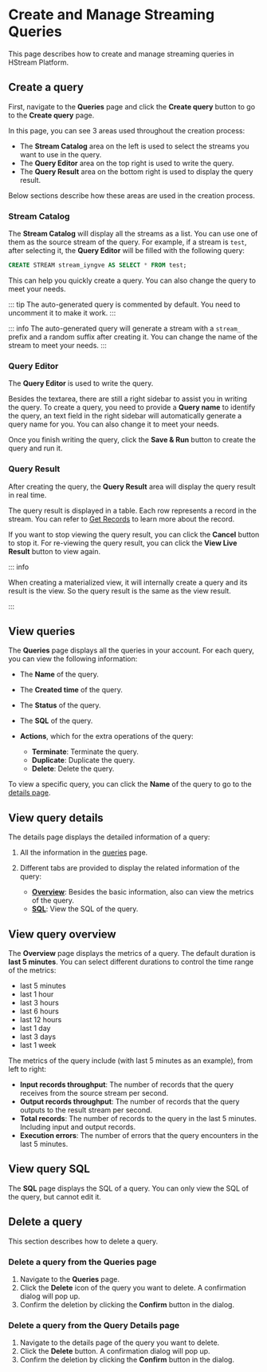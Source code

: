 # Create and Manage Streaming Queries

This page describes how to create and manage streaming queries in HStream Platform.

## Create a query

First, navigate to the **Queries** page and click the **Create query** button to
go to the **Create query** page.

In this page, you can see 3 areas used throughout the creation process:

- The **Stream Catalog** area on the left is used to select the streams you
  want to use in the query.
- The **Query Editor** area on the top right is used to write the query.
- The **Query Result** area on the bottom right is used to display the query result.

Below sections describe how these areas are used in the creation process.

### Stream Catalog

The **Stream Catalog** will display all the streams as a list. You can use one of
them as the source stream of the query. For example, if a stream is `test`, after
selecting it, the **Query Editor** will be filled with the following query:

```sql
CREATE STREAM stream_iyngve AS SELECT * FROM test;
```

This can help you quickly create a query. You can also change the query to meet your needs.

::: tip
The auto-generated query is commented by default. You need to uncomment it to make it work.
:::

::: info
The auto-generated query will generate a stream with a `stream_` prefix and a random suffix after
creating it. You can change the name of the stream to meet your needs.
:::

### Query Editor

The **Query Editor** is used to write the query.

Besides the textarea, there are still a right sidebar to assist you in writing the query.
To create a query, you need to provide a **Query name** to identify the query, an text field in the right sidebar will automatically generate a query name for you. You can also change it to meet your needs.

Once you finish writing the query, click the **Save & Run** button to create the query and run it.

### Query Result

After creating the query, the **Query Result** area will display the query result in real time.

The query result is displayed in a table. Each row represents a record in the stream. You can refer to [Get Records](./write-in-platform.md#get-records) to learn more about the record.

If you want to stop viewing the query result, you can click the **Cancel** button to stop it. For re-viewing the query result, you can click the **View Live Result** button to view again.

::: info

When creating a materialized view, it will internally create a query and its result is the view. So the query result is the same as the view result.

:::

## View queries

The **Queries** page displays all the queries in your account. For each query, you can view the following information:

- The **Name** of the query.
- The **Created time** of the query.
- The **Status** of the query.
- The **SQL** of the query.
- **Actions**, which for the extra operations of the query:

  - **Terminate**: Terminate the query.
  - **Duplicate**: Duplicate the query.
  - **Delete**: Delete the query.

To view a specific query, you can click the **Name** of the query to go to the [details page](#view-query-details).

## View query details

The details page displays the detailed information of a query:

1. All the information in the [queries](#view-queries) page.
2. Different tabs are provided to display the related information of the query:

   - [**Overview**](#view-query-overview): Besides the basic information, also can view the metrics of the query.
   - [**SQL**](#view-query-sql): View the SQL of the query.

## View query overview

The **Overview** page displays the metrics of a query. The default duration is **last 5 minutes**. You can select different durations to control the time range of the metrics:

- last 5 minutes
- last 1 hour
- last 3 hours
- last 6 hours
- last 12 hours
- last 1 day
- last 3 days
- last 1 week

The metrics of the query include (with last 5 minutes as an example), from left to right:

- **Input records throughput**: The number of records that the query receives from the source stream per second.
- **Output records throughput**: The number of records that the query outputs to the result stream per second.
- **Total records**: The number of records to the query in the last 5 minutes. Including input and output records.
- **Execution errors**: The number of errors that the query encounters in the last 5 minutes.

## View query SQL

The **SQL** page displays the SQL of a query. You can only view the SQL of the query, but cannot edit it.

## Delete a query

This section describes how to delete a query.

### Delete a query from the Queries page

1. Navigate to the **Queries** page.
2. Click the **Delete** icon of the query you want to delete. A confirmation dialog will pop up.
3. Confirm the deletion by clicking the **Confirm** button in the dialog.

### Delete a query from the Query Details page

1. Navigate to the details page of the query you want to delete.
2. Click the **Delete** button. A confirmation dialog will pop up.
3. Confirm the deletion by clicking the **Confirm** button in the dialog.
